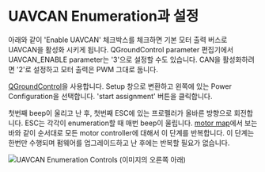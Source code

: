 # UAVCAN Enumeration과 설정

<aside class="note">
아래와 같이 'Enable UAVCAN' 체크박스를 체크하면 기본 모터 출력 버스로 UAVCAN을 활성화 시키게 됩니다. QGroundControl parameter 편집기에서 UAVCAN_ENABLE parameter는 '3'으로 설정할 수도 있습니다. CAN을 활성화하려면 '2'로 설정하고 모터 출력은 PWM 그대로 둡니다.
</aside>

[QGroundControl](qgroundcontrol-intro.md)을 사용합니다. Setup 창으로 변환하고 왼쪽에 있는 Power Configuration을 선택합니다. 'start assignment' 버튼을 클릭합니다.

첫번째 beep이 울리고 난 후, 첫번째 ESC에 있는 프로펠러가 올바른 방향으로 회전합니다. ESC는 각각이 enumeration할 때 매번 beep이 울립니다. [motor map](airframes-motor-map.md)에서 보는 바와 같이 순서대로 모든 motor controller에 대해서 이 단계를 반복합니다. 이 단계는 한번만 수행되며 펌웨어를 업그레이드하고 난 후에는 반복할 필요가 없습니다.

![UAVCAN Enumeration Controls (이미지의 오른쪽 아래)](images/uavcan-qgc-setup.png)
